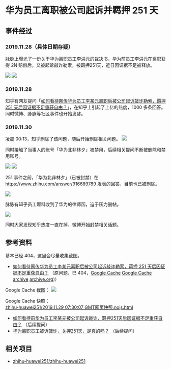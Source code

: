 # 华为员工离职被公司起诉并羁押 251 天
## 事件经过
### 2019.11.28（具体日期存疑）
脉脉上曝光了一份关于华为离职员工李洪元的裁决书，华为前员工李洪元在离职获得 2N 赔偿后，又被起诉敲诈勒索，被羁押251天，近日因证据不足被释放。

![](./images/maimai-1.jpg)
![](./images/maimai-2.png)

### 2019.11.28
知乎有网友提问「[如何看待网传华为员工李某元离职后被公司起诉敲诈勒索，羁押 251 天后因证据不足重获自由？](https://www.zhihu.com/question/358237309)」，在知乎上引起了上亿的热度，1000 多条回答。  
同时微博、脉脉等社区事件也开始发酵。

### 2019.11.30
凌晨 00:13，知乎删除了该问题，随后开始删除相关问题。
![](./images/zhihu-2.png)

同时接触了当事人的账号「华为北非林夕」被禁用，后续相关提问不断被删除和禁用账号。  

![](./images/zhihu-4.jpg)
![](./images/zhihu-1.png)

251 事件之前，「华为北非林夕」（已被封禁）在 https://www.zhihu.com/answer/916689789 发表的回答，目前也已被删除。

![](./images/zhihu-3.jpg)

脉脉有知乎员工爆料收到了华为的律师函，迫于压力删帖。

![](./images/maimai-3.jpg)

同时大家发现知乎热度一直在掉，微博开始封禁相关话题。

## 参考资料
基本已经 404，这里会尽量收集截图。
- [如何看待网传华为员工李某元离职后被公司起诉敲诈勒索，羁押 251 天后因证据不足重获自由？](https://www.zhihu.com/question/358237309) （原问题，已 404，[Google Cache](http://webcache.googleusercontent.com/search?q=cache:u4RKmqAWRJwJ:https://www.zhihu.com/question/358237309&hl=en&strip=1&vwsrc=0) [Google Cache archive](http://webcache.googleusercontent.com/search?q=cache:u4RKmqAWRJwJ:https://www.zhihu.com/question/358237309&hl=en&strip=1&vwsrc=0) [archive.org](https://web.archive.org/web/20191128080715/https://www.zhihu.com/question/358237309))）

Google Cache 截图：
![](./images/google-cache-1.png)

Google Cache 快照：  
[zhihu-huawei251/2019.11.29 07:30:07 GMT网页快照.nojs.html](https://github.com/zhihu-huawei251/zhihu-huawei251/blob/master/2019.11.29%2007:30:07%20GMT%E7%BD%91%E9%A1%B5%E5%BF%AB%E7%85%A7.nojs.html)

- [如何看待前华为员工李某元被公司起诉敲诈，羁押251天后因证据不足重获自由？](https://www.zhihu.com/question/358526205/) （后续提问）
- [华为离职员工被诉敲诈，关押251天，是真的吗？](https://www.zhihu.com/question/358572396) （后续提问）

## 相关项目
- [zhihu-huawei251/zhihu-huawei251](https://github.com/zhihu-huawei251/zhihu-huawei251)
